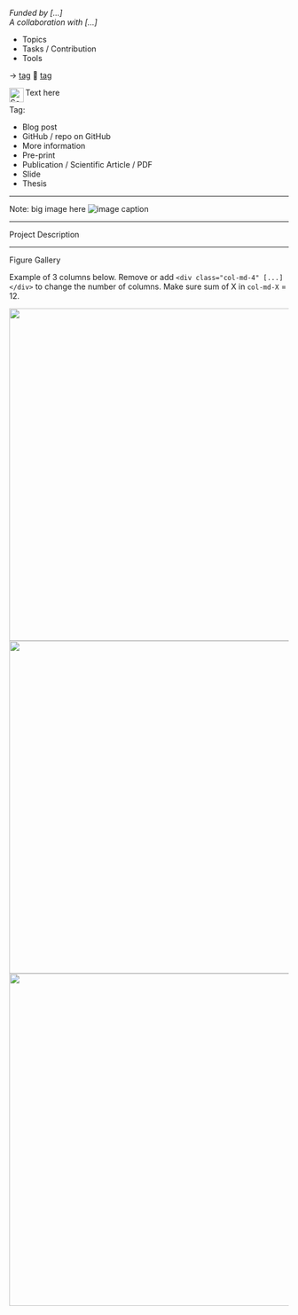 <!---

+++
showonlyimage = false
draft = false
image = "img/image_name.png"
date = "2021-10-02"
title = "title of the post"
weight = 2
description = " "
+++

-->

*Funded by [...]*  
*A collaboration with [...]*

- Topics
- Tasks / Contribution
- Tools

→ [tag](link)
🔗 [tag](link)

<img align="left" src="/img/image_name.png" alt="Something-here" width="26px"/> Text here

Tag:
- Blog post
- GitHub / repo on GitHub
- More information
- Pre-print
- Publication / Scientific Article / PDF
- Slide
- Thesis

<hr>

Note: big image here
![image caption](/img/image_name.png)

<hr>

Project Description

<hr>

Figure Gallery

Example of 3 columns below. 
Remove or add `<div class="col-md-4" [...] </div>` to change the number of columns.
Make sure sum of X in `col-md-X` = 12.

<div class="row">
  <div class="col-md-4" markdown="1">
  <img height="600px" class="center-block" src="/img/image_name.png">
  </div>
  
  <div class="col-md-4" markdown="1">
  <img height="600px" class="center-block" src="/img/image_name.png">
  </div>

  <div class="col-md-4" markdown="1">
  <!-- ![Alt Text](../img/folder/blah.jpg) -->
  <img height="600px" class="center-block" src="/img/image_name.png">
  </div>
</div>


